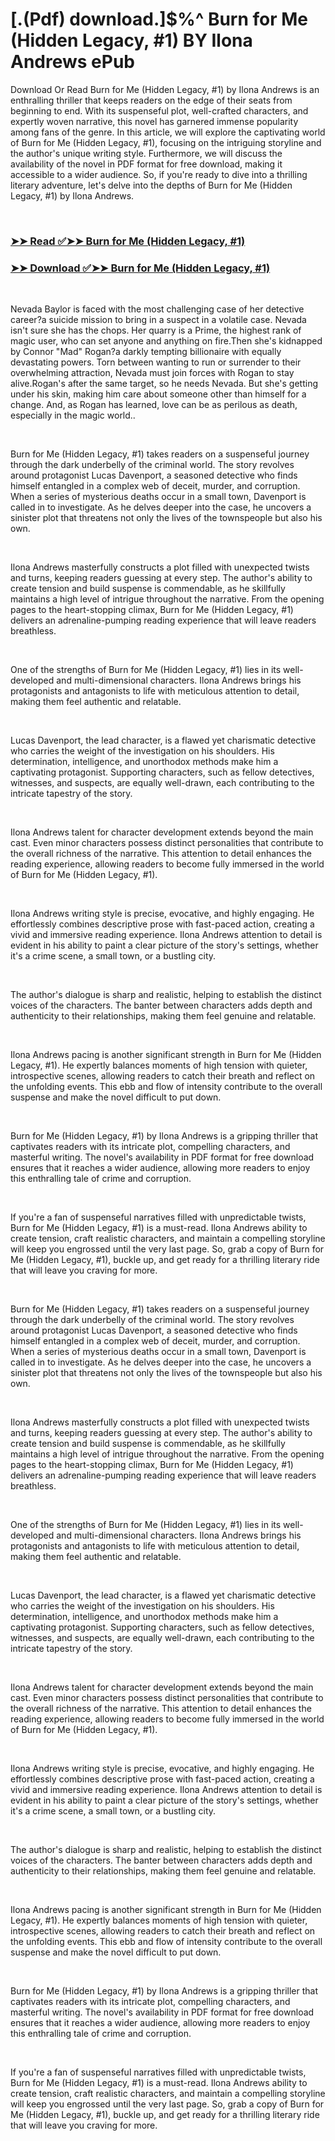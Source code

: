 # [.(Pdf) download.]$%^ Burn for Me (Hidden Legacy, #1) BY Ilona Andrews ePub

<p>Download Or Read Burn for Me (Hidden Legacy, #1) by Ilona Andrews is an enthralling thriller that keeps readers on the edge of their seats from beginning to end. With its suspenseful plot, well-crafted characters, and expertly woven narrative, this novel has garnered immense popularity among fans of the genre. In this article, we will explore the captivating world of Burn for Me (Hidden Legacy, #1), focusing on the intriguing storyline and the author's unique writing style. Furthermore, we will discuss the availability of the novel in PDF format for free download, making it accessible to a wider audience. So, if you're ready to dive into a thrilling literary adventure, let's delve into the depths of Burn for Me (Hidden Legacy, #1) by Ilona Andrews.</p>
<p>&nbsp;</p>

### [➤➤ Read ✅➤➤ Burn for Me (Hidden Legacy, #1)](https://realpdfbooksdrive.blogspot.com/id/20705702)

### [➤➤ Download ✅➤➤ Burn for Me (Hidden Legacy, #1)](https://realpdfbooksdrive.blogspot.com/id/20705702)

<p>&nbsp;</p>
<p>Nevada Baylor is faced with the most challenging case of her detective career?a suicide mission to bring in a suspect in a volatile case. Nevada isn't sure she has the chops. Her quarry is a Prime, the highest rank of magic user, who can set anyone and anything on fire.Then she's kidnapped by Connor "Mad" Rogan?a darkly tempting billionaire with equally devastating powers. Torn between wanting to run or surrender to their overwhelming attraction, Nevada must join forces with Rogan to stay alive.Rogan's after the same target, so he needs Nevada. But she's getting under his skin, making him care about someone other than himself for a change. And, as Rogan has learned, love can be as perilous as death, especially in the magic world..</p>
<p>&nbsp;</p>
<p>Burn for Me (Hidden Legacy, #1) takes readers on a suspenseful journey through the dark underbelly of the criminal world. The story revolves around protagonist Lucas Davenport, a seasoned detective who finds himself entangled in a complex web of deceit, murder, and corruption. When a series of mysterious deaths occur in a small town, Davenport is called in to investigate. As he delves deeper into the case, he uncovers a sinister plot that threatens not only the lives of the townspeople but also his own.</p>
<p>&nbsp;</p>
<p>Ilona Andrews masterfully constructs a plot filled with unexpected twists and turns, keeping readers guessing at every step. The author's ability to create tension and build suspense is commendable, as he skillfully maintains a high level of intrigue throughout the narrative. From the opening pages to the heart-stopping climax, Burn for Me (Hidden Legacy, #1) delivers an adrenaline-pumping reading experience that will leave readers breathless.</p>
<p>&nbsp;</p>
<p>One of the strengths of Burn for Me (Hidden Legacy, #1) lies in its well-developed and multi-dimensional characters. Ilona Andrews brings his protagonists and antagonists to life with meticulous attention to detail, making them feel authentic and relatable.</p>
<p>&nbsp;</p>
<p>Lucas Davenport, the lead character, is a flawed yet charismatic detective who carries the weight of the investigation on his shoulders. His determination, intelligence, and unorthodox methods make him a captivating protagonist. Supporting characters, such as fellow detectives, witnesses, and suspects, are equally well-drawn, each contributing to the intricate tapestry of the story.</p>
<p>&nbsp;</p>
<p>Ilona Andrews talent for character development extends beyond the main cast. Even minor characters possess distinct personalities that contribute to the overall richness of the narrative. This attention to detail enhances the reading experience, allowing readers to become fully immersed in the world of Burn for Me (Hidden Legacy, #1).</p>
<p>&nbsp;</p>
<p>Ilona Andrews writing style is precise, evocative, and highly engaging. He effortlessly combines descriptive prose with fast-paced action, creating a vivid and immersive reading experience. Ilona Andrews attention to detail is evident in his ability to paint a clear picture of the story's settings, whether it's a crime scene, a small town, or a bustling city.</p>
<p>&nbsp;</p>
<p>The author's dialogue is sharp and realistic, helping to establish the distinct voices of the characters. The banter between characters adds depth and authenticity to their relationships, making them feel genuine and relatable.</p>
<p>&nbsp;</p>
<p>Ilona Andrews pacing is another significant strength in Burn for Me (Hidden Legacy, #1). He expertly balances moments of high tension with quieter, introspective scenes, allowing readers to catch their breath and reflect on the unfolding events. This ebb and flow of intensity contribute to the overall suspense and make the novel difficult to put down.</p>
<p>&nbsp;</p>
<p>Burn for Me (Hidden Legacy, #1) by Ilona Andrews is a gripping thriller that captivates readers with its intricate plot, compelling characters, and masterful writing. The novel's availability in PDF format for free download ensures that it reaches a wider audience, allowing more readers to enjoy this enthralling tale of crime and corruption.</p>
<p>&nbsp;</p>
<p>If you're a fan of suspenseful narratives filled with unpredictable twists, Burn for Me (Hidden Legacy, #1) is a must-read. Ilona Andrews ability to create tension, craft realistic characters, and maintain a compelling storyline will keep you engrossed until the very last page. So, grab a copy of Burn for Me (Hidden Legacy, #1), buckle up, and get ready for a thrilling literary ride that will leave you craving for more.</p>
<p>&nbsp;</p>
<p>Burn for Me (Hidden Legacy, #1) takes readers on a suspenseful journey through the dark underbelly of the criminal world. The story revolves around protagonist Lucas Davenport, a seasoned detective who finds himself entangled in a complex web of deceit, murder, and corruption. When a series of mysterious deaths occur in a small town, Davenport is called in to investigate. As he delves deeper into the case, he uncovers a sinister plot that threatens not only the lives of the townspeople but also his own.</p>
<p>&nbsp;</p>
<p>Ilona Andrews masterfully constructs a plot filled with unexpected twists and turns, keeping readers guessing at every step. The author's ability to create tension and build suspense is commendable, as he skillfully maintains a high level of intrigue throughout the narrative. From the opening pages to the heart-stopping climax, Burn for Me (Hidden Legacy, #1) delivers an adrenaline-pumping reading experience that will leave readers breathless.</p>
<p>&nbsp;</p>
<p>One of the strengths of Burn for Me (Hidden Legacy, #1) lies in its well-developed and multi-dimensional characters. Ilona Andrews brings his protagonists and antagonists to life with meticulous attention to detail, making them feel authentic and relatable.</p>
<p>&nbsp;</p>
<p>Lucas Davenport, the lead character, is a flawed yet charismatic detective who carries the weight of the investigation on his shoulders. His determination, intelligence, and unorthodox methods make him a captivating protagonist. Supporting characters, such as fellow detectives, witnesses, and suspects, are equally well-drawn, each contributing to the intricate tapestry of the story.</p>
<p>&nbsp;</p>
<p>Ilona Andrews talent for character development extends beyond the main cast. Even minor characters possess distinct personalities that contribute to the overall richness of the narrative. This attention to detail enhances the reading experience, allowing readers to become fully immersed in the world of Burn for Me (Hidden Legacy, #1).</p>
<p>&nbsp;</p>
<p>Ilona Andrews writing style is precise, evocative, and highly engaging. He effortlessly combines descriptive prose with fast-paced action, creating a vivid and immersive reading experience. Ilona Andrews attention to detail is evident in his ability to paint a clear picture of the story's settings, whether it's a crime scene, a small town, or a bustling city.</p>
<p>&nbsp;</p>
<p>The author's dialogue is sharp and realistic, helping to establish the distinct voices of the characters. The banter between characters adds depth and authenticity to their relationships, making them feel genuine and relatable.</p>
<p>&nbsp;</p>
<p>Ilona Andrews pacing is another significant strength in Burn for Me (Hidden Legacy, #1). He expertly balances moments of high tension with quieter, introspective scenes, allowing readers to catch their breath and reflect on the unfolding events. This ebb and flow of intensity contribute to the overall suspense and make the novel difficult to put down.</p>
<p>&nbsp;</p>
<p>Burn for Me (Hidden Legacy, #1) by Ilona Andrews is a gripping thriller that captivates readers with its intricate plot, compelling characters, and masterful writing. The novel's availability in PDF format for free download ensures that it reaches a wider audience, allowing more readers to enjoy this enthralling tale of crime and corruption.</p>
<p>&nbsp;</p>
<p>If you're a fan of suspenseful narratives filled with unpredictable twists, Burn for Me (Hidden Legacy, #1) is a must-read. Ilona Andrews ability to create tension, craft realistic characters, and maintain a compelling storyline will keep you engrossed until the very last page. So, grab a copy of Burn for Me (Hidden Legacy, #1), buckle up, and get ready for a thrilling literary ride that will leave you craving for more.</p>
<p>&nbsp;</p>
